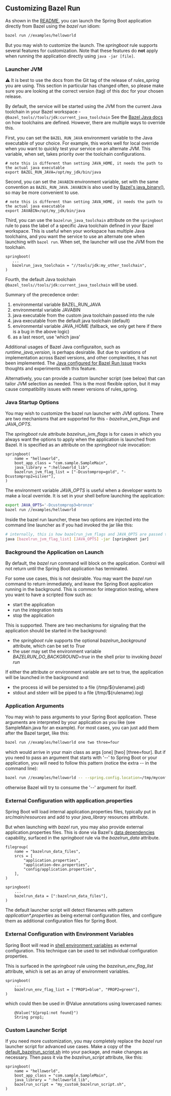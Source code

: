 ## Customizing Bazel Run

As shown in the [README](README.md), you can launch the Spring Boot application directly from Bazel using the *bazel run* idiom:

```bash
bazel run //examples/helloworld
```

But you may wish to customize the launch.
The *springboot* rule supports several features for customization.
Note that these features do **not** apply when running the application directly using ```java -jar [file]```.

### Launcher JVM

:warning: It is best to use the docs from the Git tag of the release of *rules_spring* you are using.
This section in particular has changed often, so please make sure you are looking at the correct version (tag)
of this doc for your chosen release.

By default, the service will be started using the JVM from the current Java toolchain in your
  Bazel workspace - `@bazel_tools//tools/jdk:current_java_toolchain`
See the [Bazel Java docs](https://bazel.build/docs/bazel-and-java) on how toolchains are defined.
However, there are multiple ways to override this.

First, you can set the `BAZEL_RUN_JAVA` environment variable to the Java executable of your choice.
For example, this works well for local override when you want to quickly test your service on an alternate JVM.
This variable, when set, takes priority over the toolchain configurations.

```
# note this is different than setting JAVA_HOME, it needs the path to the actual java executable
export BAZEL_RUN_JAVA=/opt/my_jdk/bin/java
```

Second, you can set the `JAVABIN` environment variable, set with the same convention as `BAZEL_RUN_JAVA`.
`JAVABIN` is also used by [Bazel's java_binary()](https://bazel.build/reference/be/java#java_binary), 
  so may be more convenient to use.

```
# note this is different than setting JAVA_HOME, it needs the path to the actual java executable
export JAVABIN=/opt/my_jdk/bin/java
```

Third, you can use the `bazelrun_java_toolchain` attribute on the `springboot` rule to pass the label 
  of a specific Java toolchain defined in your Bazel workspace.
This is useful when your workspace has multiple Java toolchains, and you want the service to use an
  alternate one when launching with `bazel run`.
When set, the launcher will use the JVM from the toolchain.

```
springboot(
   ...
   bazelrun_java_toolchain = "//tools/jdk:my_other_toolchain",  
)
```

Fourth, the default Java toolchain `@bazel_tools//tools/jdk:current_java_toolchain` will be used.

Summary of the precedence order:
1. environmental variable BAZEL_RUN_JAVA
1. environmental variable JAVABIN 
1. java executable from the custom java toolchain passed into the rule
1. java executable from the default java toolchain (default)
1. environmental variable JAVA_HOME (fallback, we only get here if there is a bug in the above logic)
1. as a last resort, use 'which java'

Additional usages of Bazel Java configuraiton, such as *runtime_java_version*, is perhaps desirable.
But due to variations of implementation across Bazel versions, and other complexities, it has
  not been implemented.
The [Java configured for Bazel Run Issue](https://github.com/salesforce/rules_spring/issues/16) 
  tracks thoughts and experiments with this feature. 

Alternatively, you can provide a custom launcher script (see below) that can tailor JVM selection as needed.
This is the most flexible option, but it may cause compatibility issues with newer versions of rules_spring.


### Java Startup Options

You may wish to customize the bazel run launcher with JVM options.
There are two mechanisms that are supported for this - *bazelrun_jvm_flags* and *JAVA_OPTS*.

The *springboot* rule attribute *bazelrun_jvm_flags* is for cases in which you always want the options to apply when the application is launched from Bazel.
It is specified as an attribute on the *springboot* rule invocation:

```starlark
springboot(
    name = "helloworld",
    boot_app_class = "com.sample.SampleMain",
    java_library = ":helloworld_lib",
    bazelrun_jvm_flag_list = ["-Dcustomprop=gold", "-Dcustomprop2=silver"],
)
```

The environment variable *JAVA_OPTS* is useful when a developer wants to make a local override.
It is set in your shell before launching the application:

```bash
export JAVA_OPTS='-Dcustomprop3=bronze'
bazel run //examples/helloworld
```

Inside the bazel run launcher, these two options are injected into the command line launcher as if you had invoked the jar like this:

```bash
# internally, this is how bazelrun_jvm_flags and JAVA_OPTS are passed to java
java [bazelrun_jvm_flag_list] [JAVA_OPTS] -jar [springboot jar]
```

### Background the Application on Launch

By default, the *bazel run* command will block on the application.
Control will not return until the Spring Boot application has terminated.

For some use cases, this is not desirable.
You may want the *bazel run* command to return immediately, and leave the Spring Boot application running in the background.
This is common for integration testing, where you want to have a scripted flow such as:
- start the application
- run the integration tests
- stop the application

This is supported.
There are two mechanisms for signaling that the application should be started in the background:
- the *springboot* rule supports the optional *bazelrun_background* attribute, which can be set to *True*
- the user may set the environment variable *BAZELRUN_DO_BACKGROUND=true* in the shell prior to invoking *bazel run*

If either the attribute or environment variable are set to true, the application will be launched in the background and:
- the process id will be persisted to a file (/tmp/${rulename}.pid)
- stdout and stderr will be piped to a file (/tmp/${rulename}.log)

### Application Arguments

You may wish to pass arguments to your Spring Boot application.
These arguments are interpreted by your application as you like (see SampleMain.java for an example).
For most cases, you can just add them after the Bazel target, like this:

```bash
bazel run //examples/helloworld one two three=four
```

which would arrive in your main class as args \[one\] \[two\] \[three=four\].
But if you need to pass an argument that starts with '--' to Spring Boot or your application, you will need to follow this pattern
  (notice the extra -- in the command line):

```bash
bazel run //examples/helloworld -- --spring.config.location=/tmp/myconfig/
```

otherwise Bazel will try to consume the '--' argument for itself.

### External Configuration with application.properties

Spring Boot will load internal application.properties files, typically put in *src/main/resources* and
add to your *java_library* resources attribute.

But when launching with *bazel run*, you may also provide external application.properties files.
This is done via Bazel's [data dependencies](https://bazel.build/concepts/dependencies#data-dependencies) capability, surfaced in the *springboot* rule via the *bazelrun_data* attribute.

```
filegroup(
    name = "bazelrun_data_files",
    srcs = [
        "application.properties",
        "application-dev.properties",
        "config/application.properties",
    ],
)

springboot(
    ...
    bazelrun_data = [":bazelrun_data_files"],
)
```
The default launcher script will detect filenames with pattern _application*.properties_ as being 
  external configuration files, and configure them as additional configuration files for Spring Boot.

### External Configuration with Environment Variables

Spring Boot will read in [shell environment variables](https://docs.spring.io/spring-boot/reference/features/external-config.html) 
  as external configuration.
This technique can be used to set individual configuration properties.

This is surfaced in the *springboot* rule using the *bazelrun_env_flag_list* attribute, which is set as an array
  of environment variables.

```
springboot(
    ...
    bazelrun_env_flag_list = ["PROP1=blue", "PROP2=green"],
)
```

which could then be used in @Value annotations using lowercased names:

```
    @Value("${prop1:not found}")
    String prop1;
```

### Custom Launcher Script

If you need more customization, you may completely replace the *bazel run* launcher script for advanced use cases.
Make a copy of the [default_bazelrun_script.sh](default_bazelrun_script.sh) into your package,
  and make changes as necessary.
Then pass it via the *bazelrun_script* attribute, like this:

```starlark
springboot(
    name = "helloworld",
    boot_app_class = "com.sample.SampleMain",
    java_library = ":helloworld_lib",
    bazelrun_script = "my_custom_bazelrun_script.sh",
)
```
